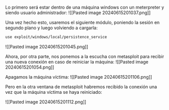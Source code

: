 Lo primero será estar dentro de una máquina windows con un meterpreter y siendo usuario administrador:
![[Pasted image 20240615201037.png]]

Una vez hecho esto, usaremos el siguiente módulo, poniendo la sesión en segundo plano y luego volviendo a cargarla:
```bash
use exploit/windows/local/persistence_service
```

![[Pasted image 20240615201045.png]]

Ahora, por otra parte, nos ponemos a la escucha con metasploit para recibir una nueva conexión en caso de reiniciar la máquina:
![[Pasted image 20240615201054.png]]

Apagamos la máquina víctima:
![[Pasted image 20240615201106.png]]

Pero en la otra ventana de metasploit habremos recibido la conexión una vez que la máquina víctima se haya reiniciado:

![[Pasted image 20240615201112.png]]